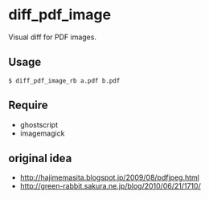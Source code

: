 # diff_pdf_image

Visual diff for PDF images.

## Usage

    $ diff_pdf_image_rb a.pdf b.pdf

## Require
- ghostscript
- imagemagick

## original idea
- http://hajimemasita.blogspot.jp/2009/08/pdfjpeg.html
- http://green-rabbit.sakura.ne.jp/blog/2010/06/21/1710/
